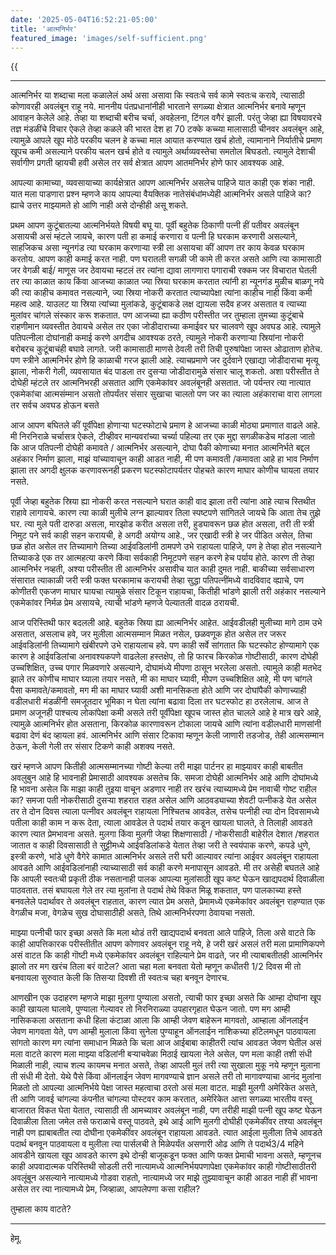 ```yaml
---
date: '2025-05-04T16:52:21-05:00'
title: 'आत्मनिर्भर'
featured_image: 'images/self-sufficient.png'
---
```


{{<audio src="audio/self-sufficient.wav">}}
<!--more-->
---

आत्मनिर्भर या शब्दाचा मला कळालेलं अर्थ असा असावा कि स्वतःचे सर्व कामे स्वतःच करावे, त्यासाठी कोणावरही अवलंबून राहू नये. माननीय पंतप्रधानांनीही भारताने सगळ्या क्षेत्रात आत्मनिर्भर बनावे म्हणून आवाहन केलेले आहे. तेव्हा या शब्दाची बरीच चर्चा, अवहेलना, टिंगल वगैरं झाली. परंतु जेव्हा ह्या विषयावरचे तज्ञ मंडळींचे विचार ऐकले तेव्हा कळले की भारत देश हा 70 टक्के कच्च्या मालासाठी चीनवर अवलंबून आहे, त्यामुळे आपले खूप मोठे परकीय चलन हे कच्चा माल आयात करण्यात खर्च होतो, त्यामानाने निर्यातीचे प्रमाण खूपच कमी असल्याने परकीय चलन खर्च होते व त्यामुले अर्थाव्यवस्तेचा समतोल बिघडतो. त्यामुले देशाची सर्वागीण प्रगती व्हायची हवी असेल तर सर्व क्षेत्रात आपण आतमनिर्भर होणे फार आवश्यक आहे.

आपल्या कामाच्या, व्यवसायाच्या कार्यक्षेत्रात आपण आत्मनिर्भर असलेच पाहिजे यात काही एक शंका नाही. यात मला पाडणारा प्रश्न म्हणजे काय आपल्या वैयक्तिक नातेसंबंधांमध्येही आत्मनिर्भर असले पाहिजे का? ह्याचे उत्तर माझ्यामते हो आणि नाही असे दोन्हीही असू शकते.

प्रथम आपण कुटूंबातल्या आत्मनिर्भयते विषयी बघू या. पूर्वी बहुतेक ठिकाणी पत्नी हीं पतीवर अवलंबून असायची असं म्हंटले जायचे, कारण पती हा कमाई करणारा व पत्नी हि घरकाम करणारी असल्याने, साहजिकच असा न्यूनगंड त्या घरकाम करणाऱ्या स्त्री ला असायचा कीं आपण तर काय केवळ घरकाम करतोय. आपण काही कमाई करत नाही. पण घरातली सगळी जी कामे ती करत असते आणि त्या कामासाठी जर वेगळी बाई/ माणूस जर ठेवायचा म्हटलं तर त्यांना द्यावा लागणारा पगाराची रक्कम जर विचारात घेतली तर त्या काळात काय किंवा आजच्या काळात ज्या स्रिया घरकाम करतात त्यांनी हा न्यूनगंड मुळीच बाळगू नये की त्या काहीच कमावत नसल्याने, ज्या स्रिया नोकरी करतात त्याच्यापेक्षा त्यांना काहीच नाही किंवा कमी महत्व आहे. याउलट या स्रिया त्यांच्या मुलांकडे, कुटूंबाकडे लक्ष द्यायला सदैव हजर असतात व त्याच्या मुलांवर चांगले संस्कार करू शकतात. पण आजच्या ह्या कठीण परीस्तीत जर तुम्हाला तुमच्या कुटूंबाचे राहणीमान व्यवस्तीत ठेवायचे असेल तर एका जोडीदाराच्या कमाईवर घर चालवणे खूप अवघड आहे. त्यामुले पतिपत्नीला दोघांनाही कमाई करणे अगदीच आवश्यक ठरते, त्यामुले नोकरी करणाऱ्या स्रियांना नोकरी बरोबरच कुटूंबाचंही बघावे लागते. जरी कामासाठी माणसे ठेवली तरी तिची पुरुषांपेक्षा जास्त ओढाताण होतेच. पण स्त्रीने आत्मनिर्भर होणे हि काळाची गरज झाली आहे. त्याचप्रमाणे जर दुर्दवाने एखाद्या जोडीदाराचा मृत्यू झाला, नोकरी गेली, व्यवसायात बंद पाडला तर दुसऱ्या जोडीदारामुळे संसार चालू शकतो. अशा परीस्तीत ते दोघेही म्हंटले तर आत्मनिभरही असतात आणि एकमेकांवर अवलंबूनही असतात. जो पर्यन्तर त्या नात्यात एकमेकांचा आत्मसंम्मान असतो तोपर्यंतर संसार सुखाचा चालतो पण जर का त्याला अहंकाराचा वारा लागला तर सर्वच अवघड होऊन बसते

आज आपण बघितले कीं पूर्वीपेक्षा होणाऱ्या घटस्फोटाचे प्रमाण हे आजच्या काळी मोठ्या प्रमाणात वाढले आहे. मी निरनिराळे चर्चासत्र ऐकले, टीव्हीवर मान्यवरांच्या चर्च्या पहिल्या तर एक मुद्दा सगळीकडेच मांडला जातो कि आज पतिपत्नी दोघेही कमावते / आत्मनिर्भर असल्याने, दोघा पैकी कोणाच्या मनात आत्मनिर्भते बद्दल अहंकार निर्माण झाला, माझं यांच्यावाचून काही आडत नाही, मी पण कमावती /कमावता आहे हा भाव निर्माण झाला तर अगदी क्षुलक करणावरूनही प्रकरण घटस्फोटापर्यतर पोहचते कारण माघार कोणीच घायला तयार नसते.

पूर्वी जेव्हा बहुतेक स्रिया ह्या नोकरी करत नसल्याने घरात काही वाद झाला तरी त्यांना आहे त्याच स्तिथीत राहावे लागायचे. कारण त्या काळी मुलीचे लग्न झाल्यावर तिला स्पष्टपणे सांगितले जायचे कि आता तेच तुझे घर. त्या मुले पती दारुडा असला, मारझोड करीत असला तरी, हुड्यावरून छळ होत असला, तरी ती स्त्री निमुट पने सर्व काही सहन करायची, हे अगदी अयोग्य आहे., जर एखादी स्त्री हे जर पीडित असेल, तिचा छळ होत असेल तर तिच्यामागे तिच्या आईवडिलांनी ठामपणे उभे राहायला पाहिजे, पण हे तेव्हा होत नसल्याने तिच्याकडे एक तर आत्महत्या करणे किंवा सर्वकाही निमूटपणे सहन करणे हेच पर्याय होते. कारण ती तेव्हा आत्मनिर्भर नव्हती, अश्या परीस्तीत ती आत्मनिर्भर असावीच यात काही दुमत नाही. बाकीच्या सर्वसाधारण संसारात त्याकाळी जरी स्त्री फक्त घरकामाच करायची तेव्हा सुद्धा पतिपत्नींमध्ये वादविवाद व्ह्याचे, पण कोणीतरी एकजण माघार घायचा त्यामुळे संसार टिकून राहायचा, कितीही भांडणे झाली तरी अहंकार नसल्याने एकमेकांवर निर्मळ प्रेम असायचे, त्याची भांडणे म्हणजे पेल्यातली वादळ ठरायची.

आज परिस्तिथी फार बदलली आहे. बहुतेक स्रिया ह्या आत्मनिर्भर आहेत. आईवडीलही मुलीच्या मागे ठाम उभे असतात, असलाच हवे, जर मुलीला आत्मसम्मान मिळत नसेल, छळवणूक होत असेल तर जरूर आईवडिलांनी तिच्यामागे खंबीरपणे उभे राहायलाच हवे. पण काही सर्वे सांगतात कि घटस्फोट होण्यामागे एक कारण हे आईवडिलांचा अनावश्यकपणे वाढलेला हस्तक्षेप, तो हि फारच किरकोळ गोष्टीसाठी, कारण दोघेही उच्चशिक्षित, उच्च पगार मिळवणारे असल्याने, दोघामंध्ये मीपणा ठासून भरलेला असतो. त्यामुले काही मतभेद झाले तर कोणीच माघार घ्याला तयार नसते, मी का माघार घ्यावी, मीपण उच्चशिक्षित आहे, मी पण चांगले पैसा कमावते/कमावतो, मग मी का माघार घ्यावी अशी मानसिकता होते आणि जर दोघांपैकी कोणाच्याही वडीलधारी मंडळींनी समजूतदार भूमिका न घेता त्यांना बढावा दिला तर घटस्फोट हा ठरलेलाच. आज ते प्रमाण अजूनही पाश्चत्य लोकांपेक्षा कमी असले तरी पूर्वीपेक्षा खूपच जास्त होत चालले आहे हे मात्र खरे आहे, त्यामुळे आत्मनिर्भर होत असताना, किरकोळ कारणावरून टोकाला जायचे आणि त्यांना वडीलधारी माणसांनी बढावा देणं बंद व्हायला हवं. आत्मनिर्भर आणि संसार टिकावा म्हणून केली जाणारी तडजोड, तेही आत्मसम्मान ठेऊन, केली गेली तर संसार टिकणे काही अशक्य नसते.

खरं म्हणजे आपण कितीही आत्मसम्मानच्या गोष्टी केल्या तरी माझा पार्टनर हा माझ्यावर काही बाबतीत अवलुबुन आहे हि भावनाही प्रेमासाठी आवश्यक असतेच कि. समजा दोघेही आत्मनिर्भर आहे आणि दोघांमध्ये हि भावना असेल कि माझा काही तुइया वाचून अडणार नाही तर खरंच त्याच्यामध्ये प्रेम नावाची गोष्ट राहील का? समजा पती नोकरीसाठी दुसऱ्या शहरात राहत असेल आणि आठवड्याच्या शेवटी पत्नीकडे येत असेल तर ते दोन दिवस त्याला पत्नीवर अवलंबून राहायला निश्चितच आवडेल, तसेच पत्नीही त्या दोन दिवसामध्ये पतीला काही काम न करू देता, त्याला आवडेल ते पदार्थ तयार कडून खायला घालते, ते तिलाही आवडते कारण त्यात प्रेमभावना असते. मुलगा किंवा मुलगी जेव्हा शिक्षणासाठी / नोकरीसाठी बाहेरील देशात /शहरात जातात व काही दिवसासाठी ते सुट्टीमध्ये आईवडिलांकडे येतात तेव्हा जरी ते स्वयंपाक करणे, कपडे धुणे, इस्त्री करणे, भांडे धुणे वैगेरे कामात आत्मनिर्भर असले तरी घरी आल्यावर त्यांना आईवर अवलंबून राहायला आवडते आणि आईवडिलांनाही त्याच्यासाठी सर्व काही करणे मनापासून आवडते. मी तर असेही बघतले आहे कि आपली स्वतःची प्रकृती ठीक नसतानाही पालक आपल्या मुलांसाठी खूप कष्ट घेऊन खाद्यपदार्थ दिवाळीला पाठवतात. तसं बघायला गेले तर त्या मुलांना ते पदार्थ तेथे विकत मिळू शकतात, पण पालकाच्या हस्ते बनवलेले पदार्थावर ते अवलंबून राहतात, कारण त्यात प्रेम असते, प्रेमामध्ये एकमेकांवर अवलंबून राहण्यात एक वेगळीच मजा, वेगळेच सुख दोघासाठीही असते, तिथे आत्मनिर्भरपणा ठेवायचा नसतो.

माझ्या पत्नीची फार इच्छा असते कि मला थोडं तरी खाद्यपदार्थ बनवता आले पाहिजे, तिला असे वाटते कि काही आपत्तिकारक परीस्तीतीत आपण कोणावर अवलंबून राहू नये, हे जरी खरं असलं तरी मला प्रामाणिकपणे असं वाटत कि काही गॊष्टी मध्ये एकमेकांवर अवलंबून राहिल्याने प्रेम वाढते, जर मी त्याबाबतीतही आत्मनिर्भर झालो तर मग खरंच तिला बरं वाटेल? आता चहा मला बनवता येतो म्हणून कधीतरी 1/2 दिवस मी तो बनवायला सुरुवात केली कि तिसऱ्या दिवशी ती स्वतःच चहा बनवून देणारच.

आणखीन एक उदाहरण म्हणजे माझा मुलगा पुण्याला असतो, त्याची फार इच्छा असते कि आम्हा दोघांना खूप काही खायला घालावे, पुण्याला गेल्यावर तो निरनिराळ्या उपहारगृहात घेऊन जातो. पण मग आम्ही नासिककला असताना कधी हिला कंटाळा आला कि आम्ही जेवण बाहेरून मागवतो, आम्हाला ऑनलाईन जेवण मागवता येते, पण आम्ही मुलाला किंवा सुनेला पुण्याहून ऑनलाईन नाशिकच्या हॉटेलमधून पाठवायला सांगतो कारण मग त्यांना समाधान मिळते कि चला आज आईबाबा काहीतरी त्यांच आवडत जेवण घेतील असं मला वाटते कारण मला माझ्या वडिलांनी बऱ्याचवेळा मिठाई खायला नेले असेल, पण मला काही तशी संधी मिळाली नाही, त्याच शल्य कायमच मनात असते, तेव्हा आपली मुलं तरी त्या सुखाला मुकू नये म्हणून मुलाना ती संधी मी देतो. येथे पैसे किंवा ऑनलाईन जेवण मागवण्याचे ज्ञान असले तरी तो मागावण्याचा आनंद मुलांना मिळतो तो आपल्या आत्मनिर्भये पेक्षा जास्त महत्वाचा ठरतो असं मला वाटत. माझी मुलगी अमेरिकेत असते, ती आणि जावई चांगल्या कंपनीत चांगल्या पोस्टवर काम करतात, अमेरिकेत आत्ता सगळ्या भारतीय वस्तू बाजारात विकत घेता येतात, त्यासाठी ती आमच्यावर अवलंबून नाही, पण तरीही माझी पत्नी खूप कष्ट घेऊन दिवाळीला तिला जमेल तसे फराळाचे वस्तू पाठवते, इथे आई आणि मुलगी दोघीही एकमेकींवर तश्या अवलंबून नाही पण ह्याबाबतीत त्या दोघीना एकमेकींवर अवलंबून राहायला आवडते. त्यात आईला मुलीला तिचे आवडते पदार्थ बनवून पाठवायला व मुलीला त्या पार्सलची ते मिळेपर्यंत असणारी ओढ आणि ते पदार्थ3/4 महिने आवडीने खायला खूप आवडते कारण इथे दोन्ही बाजूकडून फक्त आणि फक्त प्रेमाची भावना असते, म्हणूनच काही अपवादात्मक परिस्तिथी सोडली तरी नात्यामध्ये आत्मनिर्भयपणापेक्षा एकमेकांवर काही गोष्टीसाठीतरी अवलूंबून असल्याने नात्यामध्ये गोडवा राहतो, नात्यामध्ये जर माझे तुझ्यावाचून काही आडत नाही हीं भावना असेल तर त्या नात्यामध्ये प्रेम, जिव्हाळा, आपलेपणा कसा राहील? 

तुम्हाला काय वाटते?

---
हेमू.
